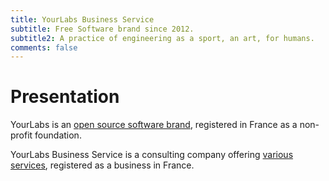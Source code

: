 ```yaml
---
title: YourLabs Business Service
subtitle: Free Software brand since 2012.
subtitle2: A practice of engineering as a sport, an art, for humans.
comments: false
---
```


# Presentation

YourLabs is an [open source software brand](/software), registered in France as
a non-profit foundation.

YourLabs Business Service is a consulting company offering [various
services](/services), registered as a business in France.
